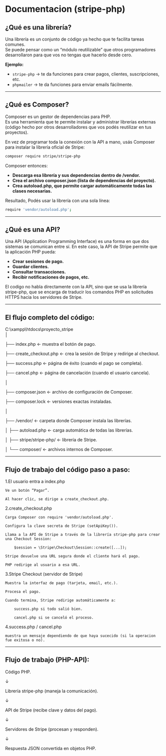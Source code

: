 # Documentacion (stripe-php)

## ¿Qué es una librería?
Una librería es un conjunto de código ya hecho que te facilita tareas comunes.  
Se puede pensar como un “módulo reutilizable” que otros programadores desarrollaron para que vos no tengas que hacerlo desde cero.

**Ejemplo:**
- `stripe-php` → te da funciones para crear pagos, clientes, suscripciones, etc.  
- `phpmailer` → te da funciones para enviar emails fácilmente.

---

## ¿Qué es Composer?
Composer es un gestor de dependencias para PHP.  
Es una herramienta que te permite instalar y administrar librerías externas (código hecho por otros desarrolladores que vos podés reutilizar en tus proyectos).

En vez de programar toda la conexión con la API a mano, usás Composer para instalar la librería oficial de Stripe:

```bash
composer require stripe/stripe-php
```

Composer entonces:

- **Descarga esa librería y sus dependencias dentro de /vendor.**
- **Crea el archivo composer.json (lista de dependencias del proyecto).**
- **Crea autoload.php, que permite cargar automáticamente todas las clases necesarias.**

Resultado, Podés usar la librería con una sola línea:

```bash
require 'vendor/autoload.php';
```

---

## ¿Qué es una API?
Una API (Application Programming Interface) es una forma en que dos sistemas se comunican entre sí.
En este caso, la API de Stripe permite que la aplicación PHP pueda:

- **Crear sesiones de pago.**
- **Guardar clientes.**
- **Consultar transacciones.**
- **Recibir notificaciones de pagos, etc.**

El codigo no habla directamente con la API, sino que se usa la librería stripe-php, que se encarga de traducir los comandos PHP en solicitudes HTTPS hacia los servidores de Stripe.

---

## El flujo completo del código:
C:\xampp\htdocs\proyecto_stripe\
│

├── index.php               ← muestra el botón de pago.

├── create_checkout.php     ← crea la sesión de Stripe y redirige al checkout.

├── success.php             ← página de éxito (cuando el pago se completa).

├── cancel.php              ← página de cancelación (cuando el usuario cancela).

│

├── composer.json           ← archivo de configuración de Composer.

├── composer.lock           ← versiones exactas instaladas.

│

├── /vendor/                ← carpeta donde Composer instala las librerías.

│   ├── autoload.php        ← carga automática de todas las librerías.

│   ├── stripe/stripe-php/  ← librería de Stripe.

│   └── composer/           ← archivos internos de Composer.


---

## Flujo de trabajo del código paso a paso:
1.El usuario entra a index.php

    Ve un botón “Pagar”.

    Al hacer clic, se dirige a create_checkout.php.


2.create_checkout.php

    Carga Composer con require 'vendor/autoload.php'.

    Configura la clave secreta de Stripe (setApiKey()).

    Llama a la API de Stripe a través de la librería stripe-php para crear una Checkout Session:

        $session = \Stripe\Checkout\Session::create([...]);

    Stripe devuelve una URL segura donde el cliente hará el pago.

    PHP redirige al usuario a esa URL.


3.Stripe Checkout (servidor de Stripe)

    Muestra la interfaz de pago (tarjeta, email, etc.).

    Procesa el pago.

    Cuando termina, Stripe redirige automáticamente a:

        success.php si todo salió bien.

        cancel.php si se canceló el proceso.


4.success.php / cancel.php

    muestra un mensaje dependiendo de que haya sucecido (si la operacion fue exitosa o no).


---

## Flujo de trabajo (PHP-API):
Código PHP.

   ↓

Librería stripe-php (maneja la comunicación).

   ↓

API de Stripe (recibe clave y datos del pago).

   ↓

Servidores de Stripe (procesan y responden).

   ↓

Respuesta JSON convertida en objetos PHP.
